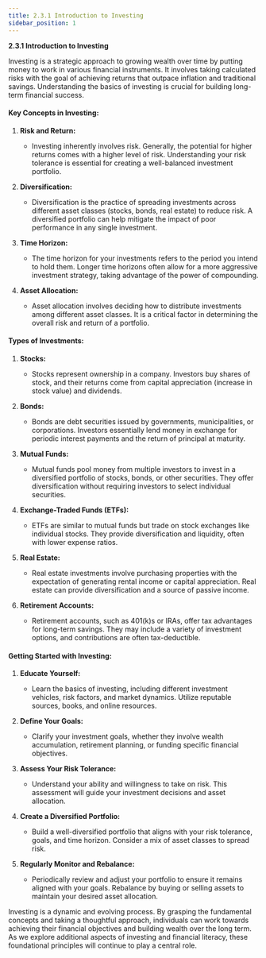 ```yaml
---
title: 2.3.1 Introduction to Investing
sidebar_position: 1
---
```


**2.3.1 Introduction to Investing**

Investing is a strategic approach to growing wealth over time by putting money to work in various financial instruments. It involves taking calculated risks with the goal of achieving returns that outpace inflation and traditional savings. Understanding the basics of investing is crucial for building long-term financial success.

#### Key Concepts in Investing:

1. **Risk and Return:**
   - Investing inherently involves risk. Generally, the potential for higher returns comes with a higher level of risk. Understanding your risk tolerance is essential for creating a well-balanced investment portfolio.

2. **Diversification:**
   - Diversification is the practice of spreading investments across different asset classes (stocks, bonds, real estate) to reduce risk. A diversified portfolio can help mitigate the impact of poor performance in any single investment.

3. **Time Horizon:**
   - The time horizon for your investments refers to the period you intend to hold them. Longer time horizons often allow for a more aggressive investment strategy, taking advantage of the power of compounding.

4. **Asset Allocation:**
   - Asset allocation involves deciding how to distribute investments among different asset classes. It is a critical factor in determining the overall risk and return of a portfolio.

#### Types of Investments:

1. **Stocks:**
   - Stocks represent ownership in a company. Investors buy shares of stock, and their returns come from capital appreciation (increase in stock value) and dividends.

2. **Bonds:**
   - Bonds are debt securities issued by governments, municipalities, or corporations. Investors essentially lend money in exchange for periodic interest payments and the return of principal at maturity.

3. **Mutual Funds:**
   - Mutual funds pool money from multiple investors to invest in a diversified portfolio of stocks, bonds, or other securities. They offer diversification without requiring investors to select individual securities.

4. **Exchange-Traded Funds (ETFs):**
   - ETFs are similar to mutual funds but trade on stock exchanges like individual stocks. They provide diversification and liquidity, often with lower expense ratios.

5. **Real Estate:**
   - Real estate investments involve purchasing properties with the expectation of generating rental income or capital appreciation. Real estate can provide diversification and a source of passive income.

6. **Retirement Accounts:**
   - Retirement accounts, such as 401(k)s or IRAs, offer tax advantages for long-term savings. They may include a variety of investment options, and contributions are often tax-deductible.

#### Getting Started with Investing:

1. **Educate Yourself:**
   - Learn the basics of investing, including different investment vehicles, risk factors, and market dynamics. Utilize reputable sources, books, and online resources.

2. **Define Your Goals:**
   - Clarify your investment goals, whether they involve wealth accumulation, retirement planning, or funding specific financial objectives.

3. **Assess Your Risk Tolerance:**
   - Understand your ability and willingness to take on risk. This assessment will guide your investment decisions and asset allocation.

4. **Create a Diversified Portfolio:**
   - Build a well-diversified portfolio that aligns with your risk tolerance, goals, and time horizon. Consider a mix of asset classes to spread risk.

5. **Regularly Monitor and Rebalance:**
   - Periodically review and adjust your portfolio to ensure it remains aligned with your goals. Rebalance by buying or selling assets to maintain your desired asset allocation.

Investing is a dynamic and evolving process. By grasping the fundamental concepts and taking a thoughtful approach, individuals can work towards achieving their financial objectives and building wealth over the long term. As we explore additional aspects of investing and financial literacy, these foundational principles will continue to play a central role.